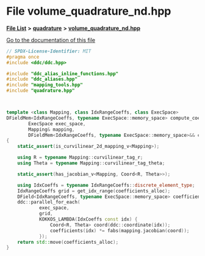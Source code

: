 

# File volume\_quadrature\_nd.hpp

[**File List**](files.md) **>** [**quadrature**](dir_264321be3574e3b1cf375050e213576e.md) **>** [**volume\_quadrature\_nd.hpp**](volume__quadrature__nd_8hpp.md)

[Go to the documentation of this file](volume__quadrature__nd_8hpp.md)


```C++
// SPDX-License-Identifier: MIT
#pragma once
#include <ddc/ddc.hpp>

#include "ddc_alias_inline_functions.hpp"
#include "ddc_aliases.hpp"
#include "mapping_tools.hpp"
#include "quadrature.hpp"



template <class Mapping, class IdxRangeCoeffs, class ExecSpace>
DFieldMem<IdxRangeCoeffs, typename ExecSpace::memory_space> compute_coeffs_on_mapping(
        ExecSpace exec_space,
        Mapping& mapping,
        DFieldMem<IdxRangeCoeffs, typename ExecSpace::memory_space>&& coefficients_alloc)
{
    static_assert(is_curvilinear_2d_mapping_v<Mapping>);

    using R = typename Mapping::curvilinear_tag_r;
    using Theta = typename Mapping::curvilinear_tag_theta;

    static_assert(has_jacobian_v<Mapping, Coord<R, Theta>>);

    using IdxCoeffs = typename IdxRangeCoeffs::discrete_element_type;
    IdxRangeCoeffs grid = get_idx_range(coefficients_alloc);
    DField<IdxRangeCoeffs, typename ExecSpace::memory_space> coefficients(coefficients_alloc);
    ddc::parallel_for_each(
            exec_space,
            grid,
            KOKKOS_LAMBDA(IdxCoeffs const idx) {
                Coord<R, Theta> coord(ddc::coordinate(idx));
                coefficients(idx) *= fabs(mapping.jacobian(coord));
            });
    return std::move(coefficients_alloc);
}
```


